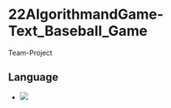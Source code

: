 # 22AlgorithmandGame-Text_Baseball_Game
Team-Project

<h2>Language</h2>

<ul>
  <li>
    <img src = "https://img.shields.io/badge/Python-blue?logo=python&logoColor=FFFFFF"/>&nbsp
  </li>
</ul>

